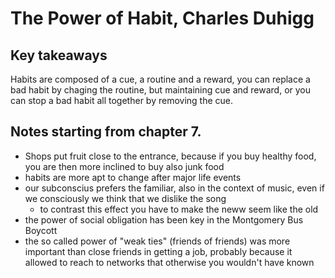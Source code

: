 # The Power of Habit, Charles Duhigg
## Key takeaways
Habits are composed of a cue, a routine and a reward, you can replace a bad habit by chaging the routine, but maintaining cue and reward, or you can stop a bad habit all together by removing the cue.

## Notes starting from chapter 7.

- Shops put fruit close to the entrance, because if you buy healthy food, you are then more inclined to buy also junk food
- habits are more apt to change after major life events
- our subconscius prefers the familiar, also in the context of music, even if we consciously we think that we dislike the song
    - to contrast this effect you have to make the neww seem like the old
- the power of social obligation has been key in the Montgomery Bus Boycott
- the so called power of "weak ties" (friends of friends) was more important than close friends in getting a job, probably because it allowed to reach to networks that otherwise you wouldn't have known